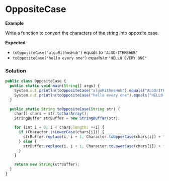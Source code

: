 # OppositeCase

**Example**

Write a function to convert the characters of the string into opposite case.

**Expected**

* `toOppositeCase("algoRithmsHub")` equals to `"ALGOrITHMShUB"`
* `toOppositeCase("hello every one")` equals to `"HELLO EVERY ONE"`

### Solution

```js
public class OppositeCase {
  public static void main(String[] args) {
    System.out.println(toOppositeCase("algoRithmsHub").equals("ALGOrITHMShUB"));
    System.out.println(toOppositeCase("hello every one").equals("HELLO EVERY ONE"));
  }

  public static String toOppositeCase(String str) {
    char[] chars = str.toCharArray();
    StringBuffer strBuffer = new StringBuffer(str);

    for (int i = 0; i < chars.length; ++i) {
      if (Character.isLowerCase(chars[i])) {
        strBuffer.replace(i, i + 1, Character.toUpperCase(chars[i]) + "");
      } else {
        strBuffer.replace(i, i + 1, Character.toLowerCase(chars[i]) + "");
      }
    }

    return new String(strBuffer);
  }
}
```
